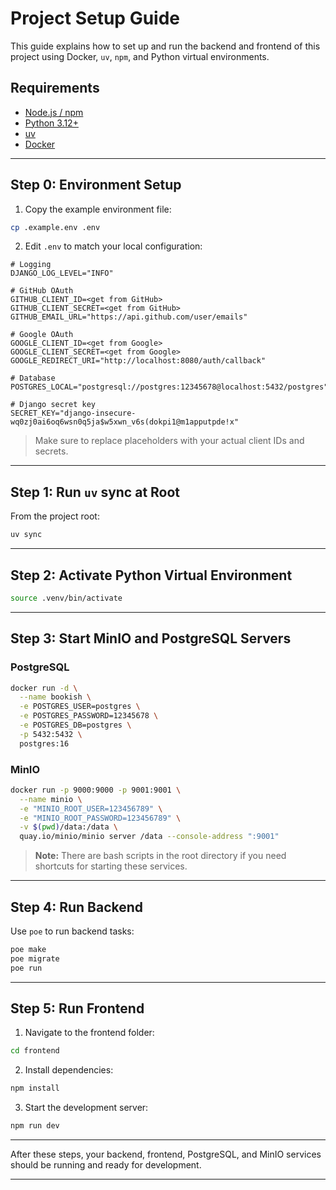 # Project Setup Guide

This guide explains how to set up and run the backend and frontend of this project using Docker, `uv`, `npm`, and Python virtual environments.

## Requirements

* [Node.js / npm](https://nodejs.org/)
* [Python 3.12+](https://www.python.org/)
* [uv](https://pypi.org/project/uv/)
* [Docker](https://www.docker.com/)

---

## Step 0: Environment Setup

1. Copy the example environment file:

```bash
cp .example.env .env
```

2. Edit `.env` to match your local configuration:

```env
# Logging
DJANGO_LOG_LEVEL="INFO"

# GitHub OAuth
GITHUB_CLIENT_ID=<get from GitHub>
GITHUB_CLIENT_SECRET=<get from GitHub>
GITHUB_EMAIL_URL="https://api.github.com/user/emails"

# Google OAuth
GOOGLE_CLIENT_ID=<get from Google>
GOOGLE_CLIENT_SECRET=<get from Google>
GOOGLE_REDIRECT_URI="http://localhost:8080/auth/callback"

# Database
POSTGRES_LOCAL="postgresql://postgres:12345678@localhost:5432/postgres"

# Django secret key
SECRET_KEY="django-insecure-wq0zj0ai6oq6wsn0q5ja$w5xwn_v6s(dokpi1@m1apputpde!x"
```

> Make sure to replace placeholders with your actual client IDs and secrets.

---

## Step 1: Run `uv` sync at Root

From the project root:

```bash
uv sync
```

---

## Step 2: Activate Python Virtual Environment

```bash
source .venv/bin/activate
```

---

## Step 3: Start MinIO and PostgreSQL Servers

### PostgreSQL

```bash
docker run -d \
  --name bookish \
  -e POSTGRES_USER=postgres \
  -e POSTGRES_PASSWORD=12345678 \
  -e POSTGRES_DB=postgres \
  -p 5432:5432 \
  postgres:16
```

### MinIO

```bash
docker run -p 9000:9000 -p 9001:9001 \
  --name minio \
  -e "MINIO_ROOT_USER=123456789" \
  -e "MINIO_ROOT_PASSWORD=123456789" \
  -v $(pwd)/data:/data \
  quay.io/minio/minio server /data --console-address ":9001"
```

> **Note:** There are bash scripts in the root directory if you need shortcuts for starting these services.

---

## Step 4: Run Backend

Use `poe` to run backend tasks:

```bash
poe make
poe migrate
poe run
```

---

## Step 5: Run Frontend

1. Navigate to the frontend folder:

```bash
cd frontend
```

2. Install dependencies:

```bash
npm install
```

3. Start the development server:

```bash
npm run dev
```

---

After these steps, your backend, frontend, PostgreSQL, and MinIO services should be running and ready for development.

---

